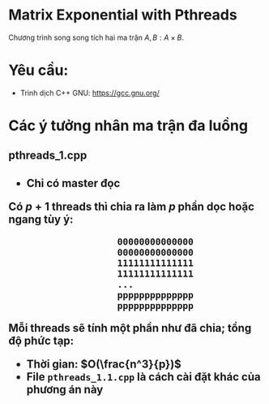 # Matrix Exponential with Pthreads

Chương trình song song tích hai ma trận $A, B: A\times B$.

<h1>Yêu cầu:</h1>

- Trình dịch C++ GNU: https://gcc.gnu.org/

<h1>Các ý tưởng nhân ma trận đa luồng</h1>

<h2>pthreads_1.cpp<h2>

- Chỉ có master đọc

Có $p + 1$ threads thì chia ra làm $p$ phần dọc hoặc ngang tùy ý:

```
                    00000000000000
                    00000000000000
                    11111111111111
                    11111111111111
                    ...
                    pppppppppppppp
                    pppppppppppppp
```

Mỗi threads sẽ tính một phần như đã chia; tổng độ phức tạp:

- Thời gian: $O(\frac{n^3}{p})$
- File `pthreads_1.1.cpp` là cách cài đặt khác của phương án này